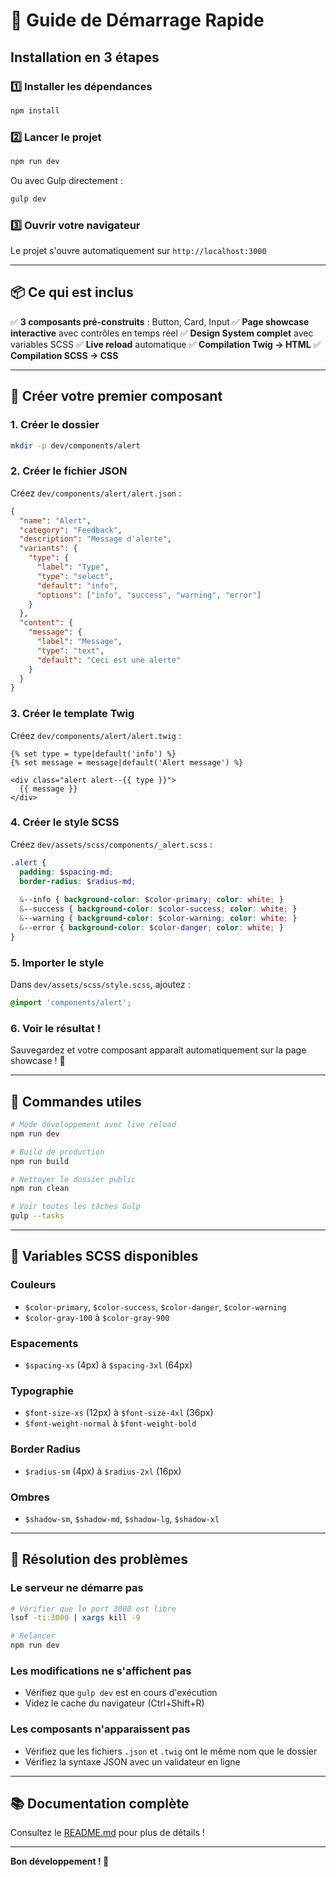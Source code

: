 # 🚀 Guide de Démarrage Rapide

## Installation en 3 étapes

### 1️⃣ Installer les dépendances
```bash
npm install
```

### 2️⃣ Lancer le projet
```bash
npm run dev
```
Ou avec Gulp directement :
```bash
gulp dev
```

### 3️⃣ Ouvrir votre navigateur
Le projet s'ouvre automatiquement sur `http://localhost:3000`

---

## 📦 Ce qui est inclus

✅ **3 composants pré-construits** : Button, Card, Input
✅ **Page showcase interactive** avec contrôles en temps réel
✅ **Design System complet** avec variables SCSS
✅ **Live reload** automatique
✅ **Compilation Twig → HTML**
✅ **Compilation SCSS → CSS**

---

## 🎯 Créer votre premier composant

### 1. Créer le dossier
```bash
mkdir -p dev/components/alert
```

### 2. Créer le fichier JSON
Créez `dev/components/alert/alert.json` :
```json
{
  "name": "Alert",
  "category": "Feedback",
  "description": "Message d'alerte",
  "variants": {
    "type": {
      "label": "Type",
      "type": "select",
      "default": "info",
      "options": ["info", "success", "warning", "error"]
    }
  },
  "content": {
    "message": {
      "label": "Message",
      "type": "text",
      "default": "Ceci est une alerte"
    }
  }
}
```

### 3. Créer le template Twig
Créez `dev/components/alert/alert.twig` :
```twig
{% set type = type|default('info') %}
{% set message = message|default('Alert message') %}

<div class="alert alert--{{ type }}">
  {{ message }}
</div>
```

### 4. Créer le style SCSS
Créez `dev/assets/scss/components/_alert.scss` :
```scss
.alert {
  padding: $spacing-md;
  border-radius: $radius-md;
  
  &--info { background-color: $color-primary; color: white; }
  &--success { background-color: $color-success; color: white; }
  &--warning { background-color: $color-warning; color: white; }
  &--error { background-color: $color-danger; color: white; }
}
```

### 5. Importer le style
Dans `dev/assets/scss/style.scss`, ajoutez :
```scss
@import 'components/alert';
```

### 6. Voir le résultat !
Sauvegardez et votre composant apparaît automatiquement sur la page showcase ! 🎉

---

## 📝 Commandes utiles

```bash
# Mode développement avec live reload
npm run dev

# Build de production
npm run build

# Nettoyer le dossier public
npm run clean

# Voir toutes les tâches Gulp
gulp --tasks
```

---

## 🎨 Variables SCSS disponibles

### Couleurs
- `$color-primary`, `$color-success`, `$color-danger`, `$color-warning`
- `$color-gray-100` à `$color-gray-900`

### Espacements
- `$spacing-xs` (4px) à `$spacing-3xl` (64px)

### Typographie
- `$font-size-xs` (12px) à `$font-size-4xl` (36px)
- `$font-weight-normal` à `$font-weight-bold`

### Border Radius
- `$radius-sm` (4px) à `$radius-2xl` (16px)

### Ombres
- `$shadow-sm`, `$shadow-md`, `$shadow-lg`, `$shadow-xl`

---

## 🔧 Résolution des problèmes

### Le serveur ne démarre pas
```bash
# Vérifier que le port 3000 est libre
lsof -ti:3000 | xargs kill -9

# Relancer
npm run dev
```

### Les modifications ne s'affichent pas
- Vérifiez que `gulp dev` est en cours d'exécution
- Videz le cache du navigateur (Ctrl+Shift+R)

### Les composants n'apparaissent pas
- Vérifiez que les fichiers `.json` et `.twig` ont le même nom que le dossier
- Vérifiez la syntaxe JSON avec un validateur en ligne

---

## 📚 Documentation complète

Consultez le [README.md](./README.md) pour plus de détails !

---

**Bon développement ! 🚀**
